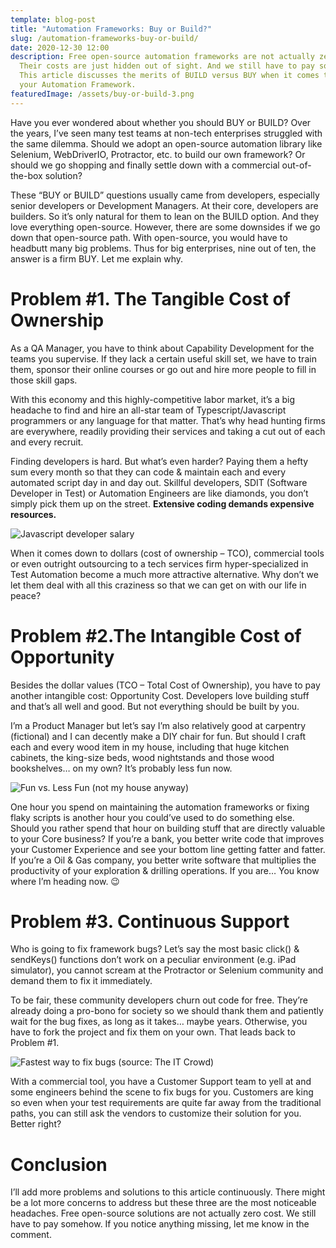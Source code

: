 ```yaml
---
template: blog-post
title: "Automation Frameworks: Buy or Build?"
slug: /automation-frameworks-buy-or-build/
date: 2020-12-30 12:00
description: Free open-source automation frameworks are not actually zero cost.
  Their costs are just hidden out of sight. And we still have to pay somehow.
  This article discusses the merits of BUILD versus BUY when it comes to picking
  your Automation Framework.
featuredImage: /assets/buy-or-build-3.png
---
```

Have you ever wondered about whether you should BUY or BUILD? Over the years, I’ve seen many test teams at non-tech enterprises struggled with the same dilemma.  Should we adopt an open-source automation library like Selenium, WebDriverIO, Protractor, etc. to build our own framework? Or should we go shopping and finally settle down with a commercial out-of-the-box solution?

These “BUY or BUILD” questions usually came from developers, especially senior developers or Development Managers. At their core, developers are builders. So it’s only natural for them to lean on the BUILD option. And they love everything open-source. However, there are some downsides if we go down that open-source path. With open-source, you would have to headbutt many big problems. Thus for big enterprises, nine out of ten, the answer is a firm BUY. Let me explain why.

# Problem #1. The Tangible Cost of Ownership

As a QA Manager, you have to think about Capability Development for the teams you supervise. If they lack a certain useful skill set, we have to train them, sponsor their online courses or go out and hire more people to fill in those skill gaps.

With this economy and this highly-competitive labor market, it’s a big headache to find and hire an all-star team of Typescript/Javascript programmers or any language for that matter. That’s why head hunting firms are everywhere, readily providing their services and taking a cut out of each and every recruit.

Finding developers is hard. But what’s even harder? Paying them a hefty sum every month so that they can code & maintain each and every automated script day in and day out. Skillful developers, SDIT (Software Developer in Test) or Automation Engineers are like diamonds, you don’t simply pick them up on the street. **Extensive coding demands expensive resources.**

![Javascript developer salary](/assets/javascript-dev-salary.png "Javascript developer salary")

When it comes down to dollars (cost of ownership – TCO),  commercial tools or even outright outsourcing to a tech services firm hyper-specialized in Test Automation become a much more attractive alternative. Why don’t we let them deal with all this craziness so that we can get on with our life in peace?

# Problem #2.The Intangible Cost of Opportunity

Besides the dollar values (TCO – Total Cost of Ownership), you have to pay another intangible cost: Opportunity Cost. Developers love building stuff and that’s all well and good. But not everything should be built by you.

I’m a Product Manager but let’s say I’m also relatively good at carpentry (fictional) and I can decently make a DIY chair for fun. But should I craft each and every wood item in my house, including that huge kitchen cabinets, the king-size beds, wood nightstands and those wood bookshelves… on my own? It’s probably less fun now.

![Fun vs. Less Fun (not my house anyway)](/assets/fun-less-fun.png "Fun vs. Less Fun (disclaimer: not my house)")

One hour you spend on maintaining the automation frameworks or fixing flaky scripts is another hour you could’ve used to do something else. Should you rather spend that hour on building stuff that are directly valuable to your Core business? If you’re a bank, you better write code that improves your Customer Experience and see your bottom line getting fatter and fatter. If you’re a Oil & Gas company, you better write software that multiplies the productivity of your exploration & drilling operations. If you are… You know where I’m heading now. 😉

# Problem #3. Continuous Support

Who is going to fix framework bugs? Let’s say the most basic click() & sendKeys() functions don’t work on a peculiar environment (e.g. iPad simulator), you cannot scream at the Protractor or Selenium community and demand them to fix it immediately.

To be fair, these community developers churn out code for free. They’re already doing a pro-bono for society so we should thank them and patiently wait for the bug fixes, as long as it takes… maybe years. Otherwise, you have to fork the project and fix them on your own. That leads back to Problem #1.

<img src="/assets/developer-fix-bug.gif" alt="Fastest way to fix bugs (source: The IT Crowd)"/>

With a commercial tool, you have a Customer Support team to yell at and some engineers behind the scene to fix bugs for you. Customers are king so even when your test requirements are quite far away from the traditional paths, you can still ask the vendors to customize their solution for you. Better right?

# Conclusion

I’ll add more problems and solutions to this article continuously. There might be a lot more concerns to address but these three are the most noticeable headaches. Free open-source solutions are not actually zero cost. We still have to pay somehow. If you notice anything missing, let me know in the comment.